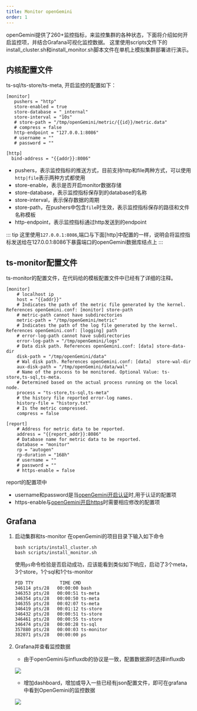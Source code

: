 ```yaml
---
title: Monitor openGemini
order: 1
---
```


openGemini提供了260+监控指标，来监控集群的各种状态，下面将介绍如何开启监控项，并结合Grafana可视化监控数据。
这里使用scripts文件下的install_cluster.sh和install_monitor.sh脚本文件在单机上模拟集群部署进行演示。

## 内核配置文件
ts-sql/ts-store/ts-meta, 开启监控的配置如下：

```editorconfig
[monitor]
   pushers = "http"
   store-enabled = true
   store-database = "_internal"
   store-interval = "10s"
   # store-path = "/tmp/openGemini/metric/{{id}}/metric.data"
   # compress = false
   http-endpoint = "127.0.0.1:8086"
   # username = ""
   # password = ""

[http]
  bind-address = "{{addr}}:8086"
```

- pushers，表示监控指标的推送方式，目前支持http和file两种方式，可以使用`http|file`表示两种方式都使用
- store-enable，表示是否开启monitor数据存储
- store-database，表示监控指标保存到的database的名称
- store-interval，表示保存数据的周期
- store-path，在pushers中包含`file`时生效，表示监控指标保存的路径和文件名称模板
- http-endpoint，表示监控指标通过http发送到的endpoint

::: tip
这里使用`127.0.0.1:8086`,端口与下面[http]中配置的一样，说明会将监控指标发送给在127.0.0.1:8086下暴露端口的openGemini数据库结点上
:::

## ts-monitor配置文件
ts-monitor的配置文件，在代码给的模板配置文件中已经有了详细的注释。
```editorconfig
[monitor]
    # localhost ip
    host = "{{addr}}"
    # Indicates the path of the metric file generated by the kernel. References openGemini.conf: [monitor] store-path
    # metric-path cannot have subdirectories
    metric-path = "/tmp/openGemini/metric"
    # Indicates the path of the log file generated by the kernel. References openGemini.conf: [logging] path
    # error-log-path cannot have subdirectories
    error-log-path = "/tmp/openGemini/logs"
    # Data disk path. References openGemini.conf: [data] store-data-dir
    disk-path = "/tmp/openGemini/data"
    # Wal disk path. References openGemini.conf: [data]  store-wal-dir
    aux-disk-path = "/tmp/openGemini/data/wal"
    # Name of the process to be monitored. Optional Value: ts-store,ts-sql,ts-meta.
    # Determined based on the actual process running on the local node.
    process = "ts-store,ts-sql,ts-meta"
    # the history file reported error-log names.
    history-file = "history.txt"
    # Is the metric compressed.
    compress = false

[report]
    # Address for metric data to be reported.
    address = "{{report_addr}}:8086"
    # Database name for metric data to be reported.
    database = "monitor"
    rp = "autogen"
    rp-duration = "168h"
    # username = ""
    # password = ""
    # https-enable = false
```

report的配置项中
- username和password是当[openGemini开启认证](../security_user/authentication_and_authorization.md)时,用于认证的配置项
- https-enable与[openGemini开启https](../security_user/https.md)时需要相应修改的配置项

## Grafana
1. 启动集群和ts-monitor
   在openGemini的项目目录下输入如下命令
    ```shell
    bash scripts/install_cluster.sh
    bash scripts/install_monitor.sh 
    ```
   使用`ps`命令检验是否启动成功，应该能看到类似如下响应，启动了3个meta，3个store，1个sql和1个ts-monitor
    ```shell
    PID TTY          TIME CMD
    346114 pts/28   00:00:00 bash
    346353 pts/28   00:00:51 ts-meta
    346354 pts/28   00:00:50 ts-meta
    346355 pts/28   00:02:07 ts-meta
    346419 pts/28   00:01:12 ts-store
    346432 pts/28   00:00:51 ts-store
    346461 pts/28   00:00:55 ts-store
    346474 pts/28   00:00:28 ts-sql
    357880 pts/28   00:00:03 ts-monitor
    382071 pts/28   00:00:00 ps
    ```

2. Grafana并查看监控数据

    - 由于openGemini与influxdb的协议是一致，配置数据源时选择influxdb

   ![](../../../../static/img/guide/manage/monitor/dbsource.png)

    - 增加dashboard，增加或导入一些已经有json配置文件，即可在grafana中看到OpenGemini的监控数据

   ![](../../../../static/img/guide/manage/monitor/dashboard.png)
